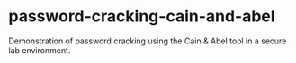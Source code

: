 # password-cracking-cain-and-abel
Demonstration of password cracking using the Cain &amp; Abel tool in a secure lab environment.
